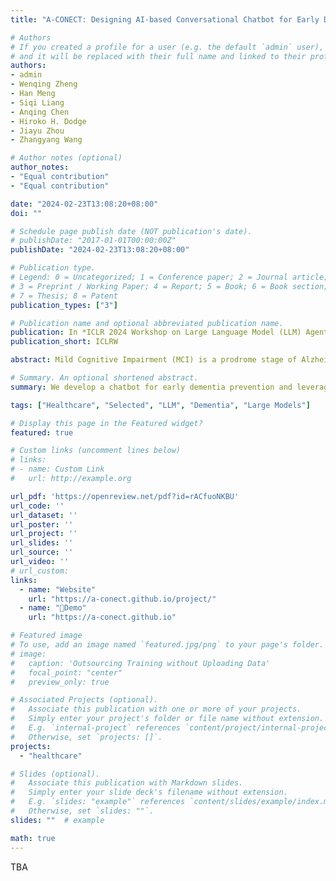 ```yaml
---
title: "A-CONECT: Designing AI-based Conversational Chatbot for Early Dementia Intervention"

# Authors
# If you created a profile for a user (e.g. the default `admin` user), write the username (folder name) here 
# and it will be replaced with their full name and linked to their profile.
authors:
- admin
- Wenqing Zheng
- Han Meng
- Siqi Liang
- Anqing Chen
- Hiroko H. Dodge
- Jiayu Zhou
- Zhangyang Wang

# Author notes (optional)
author_notes:
- "Equal contribution"
- "Equal contribution"

date: "2024-02-23T13:08:20+08:00"
doi: ""

# Schedule page publish date (NOT publication's date).
# publishDate: "2017-01-01T00:00:00Z"
publishDate: "2024-02-23T13:08:20+08:00"

# Publication type.
# Legend: 0 = Uncategorized; 1 = Conference paper; 2 = Journal article;
# 3 = Preprint / Working Paper; 4 = Report; 5 = Book; 6 = Book section;
# 7 = Thesis; 8 = Patent
publication_types: ["3"]

# Publication name and optional abbreviated publication name.
publication: In *ICLR 2024 Workshop on Large Language Model (LLM) Agents*
publication_short: ICLRW

abstract: Mild Cognitive Impairment (MCI) is a prodrome stage of Alzheimer's Disease and related dementia. Its detection is essential for early intervention and cohort enrichment. A recent clinical trial showed that frequent conversation is an effective strategy against social isolation and cognitive decline. Though effective, there are challenges for an intervention to be widely deployed due to the involvement of trained human moderators. In this paper, we study an innovative solution that uses an AI-based chatbot to replace human moderators, thus greatly improving the accessibility of this accessible therapeutic approach. We integrate the established clinical trial protocols into the automatic chatbot for stimulating cognitive functions through cognitively demanding, engaging, and user-friendly voice-based conversations. To evaluate the effectiveness, we create MCI digital twins--virtual replicas of MCI patients--offering a scalable and realistic assessment method. With the digital twins, we provide an end-to-end framework for evaluating and iterating the chatbot. Our experiments show the chatbot's proficiency in fostering natural conversations and its potential as a cost-effective, accessible tool in dementia intervention. A demonstration of our chatbot system is available at https://a-conect.github.io.

# Summary. An optional shortened abstract.
summary: We develop a chatbot for early dementia prevention and leverage LLMs to build digital twins to evaluate chatbots.

tags: ["Healthcare", "Selected", "LLM", "Dementia", "Large Models"]

# Display this page in the Featured widget?
featured: true

# Custom links (uncomment lines below)
# links:
# - name: Custom Link
#   url: http://example.org

url_pdf: 'https://openreview.net/pdf?id=rACfuoNKBU'
url_code: ''
url_dataset: ''
url_poster: ''
url_project: ''
url_slides: ''
url_source: ''
url_video: ''
# url_custom:
links:
  - name: "Website"
    url: "https://a-conect.github.io/project/"
  - name: "🤖Demo"
    url: "https://a-conect.github.io"

# Featured image
# To use, add an image named `featured.jpg/png` to your page's folder. 
# image:
#   caption: 'Outsourcing Training without Uploading Data'
#   focal_point: "center"
#   preview_only: true

# Associated Projects (optional).
#   Associate this publication with one or more of your projects.
#   Simply enter your project's folder or file name without extension.
#   E.g. `internal-project` references `content/project/internal-project/index.md`.
#   Otherwise, set `projects: []`.
projects:
  - "healthcare"

# Slides (optional).
#   Associate this publication with Markdown slides.
#   Simply enter your slide deck's filename without extension.
#   E.g. `slides: "example"` references `content/slides/example/index.md`.
#   Otherwise, set `slides: ""`.
slides: ""  # example

math: true
---
```


TBA
